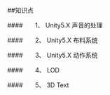 ##知识点

####&emsp;&emsp;1、 Unity5.X 声音的处理

####&emsp;&emsp;2、 Unity5.X 布料系统

####&emsp;&emsp;3、 Unity5.X 动作系统

####&emsp;&emsp;4、 LOD

####&emsp;&emsp;5、 3D Text